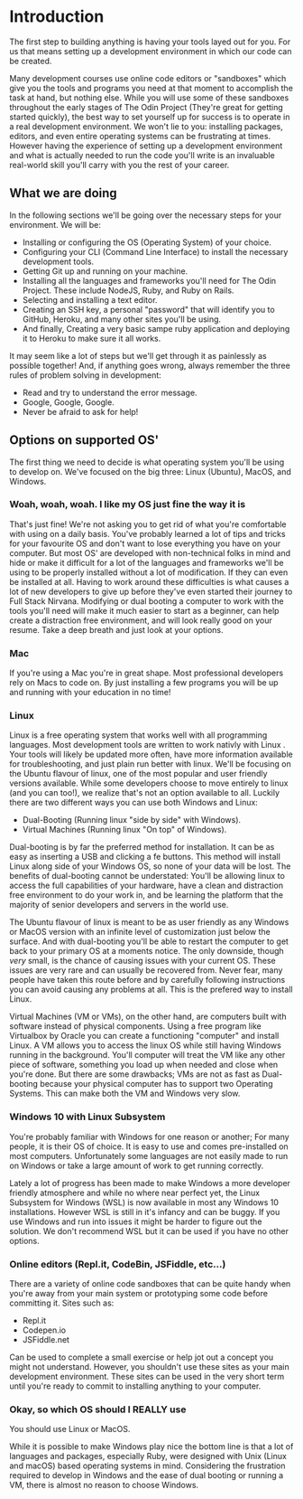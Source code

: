 # Introduction

The first step to building anything is having your tools layed out for you. For us that means setting up a development environment in which our code can be created.

Many development courses use online code editors or "sandboxes" which give you the tools and programs you need at that moment to accomplish the task at hand, but nothing else. While you will use some of these sandboxes throughout the early stages of The Odin Project (They're great for getting started quickly), the best way to set yourself up for success is to operate in a real development environment. We won't lie to you: installing packages, editors, and even entire operating systems can be frustrating at times. However having the experience of setting up a development environment and what is actually needed to run the code you'll write is an invaluable real-world skill you'll carry with you the rest of your career.

## What we are doing

In the following sections we'll be going over the necessary steps for your environment. We will be:

* Installing or configuring the OS (Operating System) of your choice.
* Configuring your CLI (Command Line Interface) to install the necessary development tools.
* Getting Git up and running on your machine.
* Installing all the languages and frameworks you'll need for The Odin Project. These include NodeJS, Ruby, and Ruby on Rails.
* Selecting and installing a text editor.
* Creating an SSH key, a personal "password" that will identify you to GitHub, Heroku, and many other sites you'll be using.
* And finally, Creating a very basic sampe ruby application and deploying it to Heroku to make sure it all works.

It may seem like a lot of steps but we'll get through it as painlessly as possible together! And, if anything goes wrong, always remember the three rules of problem solving in development:

* Read and try to understand the error message.
* Google, Google, Google.
* Never be afraid to ask for help!

## Options on supported OS'

The first thing we need to decide is what operating system you'll be using to develop on. We've focused on the big three: Linux (Ubuntu), MacOS, and Windows. 

### Woah, woah, woah. I like my OS just fine the way it is

That's just fine! We're not asking you to get rid of what you're comfortable with using on a daily basis. You've probably learned a lot of tips and tricks for your favourite OS and don't want to lose everything you have on your computer. But most OS' are developed with non-technical folks in mind and hide or make it difficult for a lot of the languages and frameworks we'll be using to be properly installed without a lot of modification. If they can even be installed at all. Having to work around these difficulties is what causes a lot of new developers to give up before they've even started their journey to Full Stack Nirvana. Modifying or dual booting a computer to work with the tools you'll need will make it much easier to start as a beginner, can help create a distraction free environment, and will look really good on your resume. Take a deep breath and just look at your options.

### Mac

If you're using a Mac you're in great shape.  Most professional developers rely on Macs to code on. By just installing a few programs you will be up and running with your education in no time!

### Linux

Linux is a free operating system that works well with all programming languages. Most development tools are written to work nativly with Linux . Your tools will likely be updated more often, have more information available for troubleshooting, and just plain run better with linux. We'll be focusing on the Ubuntu flavour of linux, one of the most popular and user friendly versions available. While some developers choose to move entirely to linux (and you can too!), we realize that's not an option available to all. Luckily there are two different ways you can use both Windows and Linux:

* Dual-Booting (Running linux "side by side" with Windows).
* Virtual Machines (Running linux "On top" of Windows).

Dual-booting is by far the preferred method for installation. It can be as easy as inserting a USB and clicking a fe buttons. This method will install Linux along side of your Windows OS, so none of your data will be lost. The benefits of dual-booting cannot be understated: You'll be allowing linux to access the full capabilities of your hardware, have a clean and distraction free environment to do your work in, and be learning the platform that the majority of senior developers and servers in the world use. 

The Ubuntu flavour of linux is meant to be as user friendly as any Windows or MacOS version with an infinite level of customization just below the surface. And with dual-booting you'll be able to restart the computer to get back to your primary OS at a moments notice. The only downside, though _very_ small, is the chance of causing issues with your current OS. These issues are very rare and can usually be recovered from. Never fear, many people have taken this route before and by carefully following instructions you can avoid causing any problems at all. This is the prefered way to install Linux.

Virtual Machines (VM or VMs), on the other hand, are computers built with software instead of physical components. Using a free program like Virtualbox by Oracle you can create a functioning "computer" and install Linux. A VM allows you to access the linux OS while still having Windows running in the background. You'll computer will treat the VM like any other piece of software, something you load up when needed and close when you're done. But there are some drawbacks; VMs are not as fast as Dual-booting because your physical computer has to support two Operating Systems. This can make both the VM and Windows very slow.

### Windows 10 with Linux Subsystem

You're probably familiar with Windows for one reason or another; For many people, it is their OS of choice. It is easy to use and comes pre-installed on most computers. Unfortunately some languages are not easily made to run on Windows or take a large amount of work to get running correctly.

Lately a lot of progress has been made to make Windows a more developer friendly atmosphere and while no where near perfect yet, the Linux Subsystem for Windows (WSL) is now available in most any Windows 10 installations. However WSL is still in it's infancy and can be buggy. If you use Windows and run into issues it might be harder to figure out the solution. We don't recommend WSL but it can be used if you have no other options.

### Online editors (Repl.it, CodeBin, JSFiddle, etc...)

There are a variety of online code sandboxes that can be quite handy when you're away from your main system or prototyping some code before committing it. Sites such as:

* Repl.it
* Codepen.io
* JSFiddle.net

Can be used to complete a small exercise or help jot out a concept you might not understand. However, you shouldn't use these sites as your main development environment. These sites can be used in the very short term until you're ready to commit to installing anything to your computer. 

### Okay, so which OS should I REALLY use

You should use Linux or MacOS. 

While it is possible to make Windows play nice the bottom line is that a lot of languages and packages, especially Ruby, were designed with Unix (Linux and macOS) based operating systems in mind. Considering the frustration required to develop in Windows and the ease of dual booting or running a VM, there is almost no reason to choose Windows. 







